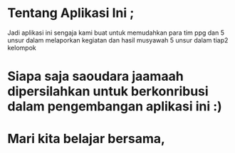 # Tentang Aplikasi Ini ; 
Jadi aplikasi ini sengaja kami buat untuk memudahkan para tim ppg dan 5 unsur dalam melaporkan kegiatan dan hasil musyawah 5 unsur dalam tiap2 kelompok
# Siapa saja saoudara jaamaah dipersilahkan untuk berkonribusi dalam pengembangan aplikasi ini :)
# Mari kita belajar bersama,  
